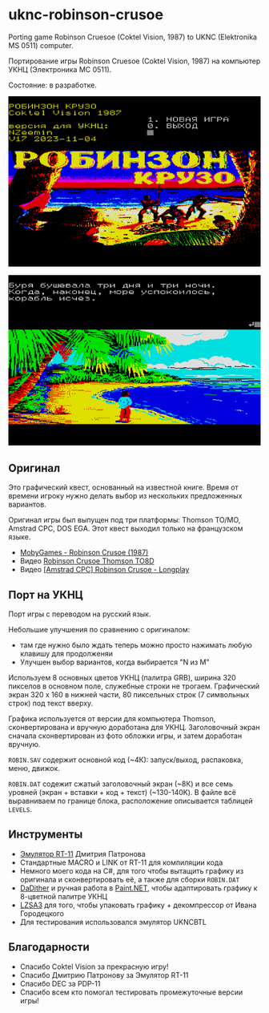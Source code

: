 # uknc-robinson-crusoe
Porting game Robinson Cruesoe (Coktel Vision, 1987) to UKNC (Elektronika MS 0511) computer.

Портирование игры Robinson Cruesoe (Coktel Vision, 1987) на компьютер УКНЦ (Электроника МС 0511).

Состояние: в разработке.

![](screenshot/title-screen.png)

![](screenshot/chapter-one.png)

## Оригинал

Это графический квест, основанный на известной книге. Время от времени игроку нужно делать выбор из нескольких предложенных вариантов.

Оригинал игры был выпущен под три платформы: Thomson TO/MO, Amstrad CPC, DOS EGA. Этот квест выходил только на французском языке.

 * [MobyGames - Robinson Crusoe (1987)](https://www.mobygames.com/game/26123/robinson-crusoe/)
 * Видео [Robinson Crusoe Thomson TO8D](https://youtu.be/1qqb2sJRoGU)
 * Видео [[Amstrad CPC] Robinson Crusoe - Longplay
](https://youtu.be/6pIDTV3lXWI)

## Порт на УКНЦ

Порт игры с переводом на русский язык.

Небольшие улучшения по сравнению с оригиналом:
 * там где нужно было ждать теперь можно просто нажимать любую клавишу для продолженяи
 * Улучшен выбор вариантов, когда выбирается "N из M"

Используем 8 основных цветов УКНЦ (палитра GRB), ширина 320 пикселов в основном поле, служебные строки не трогаем. Графический экран 320 x 160 в нижней части, 80 пиксельных строк (7 символьных строк) под текст вверху.

Графика используется от версии для компьютера Thomson, сконвертирована и вручную доработана для УКНЦ.
Заголовочный экран сначала сконвертирован из фото обложки игры, и затем доработан вручную.

`ROBIN.SAV` содержит основной код (~4К): запуск/выход, распаковка, меню, движок.

`ROBIN.DAT` содежит сжатый заголовочный экран (~8К) и все семь уровней (экран + вставки + код + текст) (~130-140K). В файле всё выравниваем по границе блока, расположение описывается таблицей `LEVELS`.

## Инструменты

 * [Эмулятор RT-11](http://emulator.pdp-11.org.ru/RT-11/distr/) Дмитрия Патронова
 * Стандартные MACRO и LINK от RT-11 для компиляции кода
 * Немного моего кода на C#, для того чтобы вытащить графику из оригинала и сконвертировать её, а также для сборки `ROBIN.DAT`
 * [DaDither](https://www.dadither.com/) и ручная работа в [Paint.NET](https://www.getpaint.net/), чтобы адаптировать графику к 8-цветной палитре УКНЦ
 * [LZSA3](https://github.com/purplesyringa/lzsa3) для того, чтобы упаковать графику + декомпрессор от Ивана Городецкого
 * Для тестирования использовался эмулятор UKNCBTL

## Благодарности

 * Спасибо Coktel Vision за прекрасную игру!
 * Спасибо Дмитрию Патронову за Эмулятор RT-11
 * Спасибо DEC за PDP-11
 * Спасибо всем кто помогал тестировать промежуточные версии игры!

